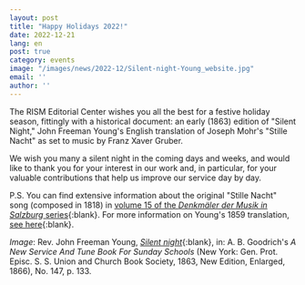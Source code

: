 ```yaml
---
layout: post
title: "Happy Holidays 2022!"
date: 2022-12-21
lang: en
post: true
category: events
image: "/images/news/2022-12/Silent-night-Young_website.jpg"
email: ''
author: ''
---
```


The RISM Editorial Center wishes you all the best for a festive holiday season, fittingly with a historical document: an early (1863) edition of "Silent Night," John Freeman Young's English translation of Joseph Mohr's "Stille Nacht" as set to music by Franz Xaver Gruber.

We wish you many a silent night in the coming days and weeks, and would like to thank you for your interest in our work and, in particular, for your valuable contributions that help us improve our service day by day.

P.S. You can find extensive information about the original "Stille Nacht" song (composed in 1818) in [volume 15 of the _Denkmäler der Musik in Salzburg_ series](https://www.stillenacht.at/assets/files/media/stille-nacht/Stille-Nacht.-Die-Autographe.pdf){:blank}.
For more information on Young's 1859 translation, [see here](https://www.hymnsandcarolsofchristmas.com/Hymns_and_Carols/silent_night_holy_night-1.htm){:blank}.


_Image_: Rev. John Freeman Young, [_Silent night_](https://archive.org/details/newservicetunebo00good/page/133/mode/1up){:blank}, in: A. B. Goodrich's _A New Service And Tune Book For Sunday Schools_ (New York: Gen. Prot. Episc. S. S. Union and Church Book Society, 1863, New Edition, Enlarged, 1866), No. 147, p. 133. 
